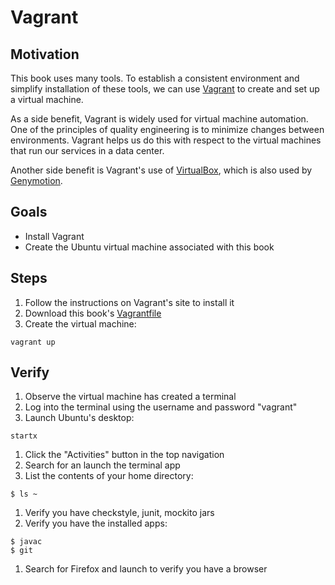 # Vagrant

## Motivation

This book uses many tools. To establish a consistent environment and simplify installation of these tools, we can use [Vagrant](https://www.vagrantup.com) to create and set up a virtual machine.

As a side benefit, Vagrant is widely used for virtual machine automation. One of the principles of quality engineering is to minimize changes between environments. Vagrant helps us do this with respect to the virtual machines that run our services in a data center.

Another side benefit is Vagrant's use of [VirtualBox](https://www.virtualbox.org/), which is also used by [Genymotion](https://www.genymotion.com).


## Goals

* Install Vagrant
* Create the Ubuntu virtual machine associated with this book


## Steps

1. Follow the instructions on Vagrant's site to install it
1. Download this book's [Vagrantfile](../Vagrantfile)
1. Create the virtual machine:
```
vagrant up
```


## Verify

1. Observe the virtual machine has created a terminal
1. Log into the terminal using the username and password "vagrant"
1. Launch Ubuntu's desktop:
```
startx
```
1. Click the "Activities" button in the top navigation
1. Search for an launch the terminal app
1. List the contents of your home directory:
```
$ ls ~
```
1. Verify you have checkstyle, junit, mockito jars
1. Verify you have the installed apps:
```
$ javac
$ git
```
1. Search for Firefox and launch to verify you have a browser


